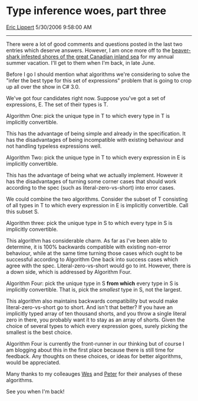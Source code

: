 # Type inference woes, part three

[Eric Lippert](https://social.msdn.microsoft.com/profile/Eric%20Lippert) 5/30/2006 9:58:00 AM

-----

There were a lot of good comments and questions posted in the last two entries which deserve answers. However, I am once more off to the [beaver-shark infested shores of the great Canadian inland sea](http://blogs.msdn.com/ericlippert/archive/2004/07/12/181265.aspx) for my annual summer vacation. I'll get to them when I'm back, in late June.

Before I go I should mention what algorithms we're considering to solve the "infer the best type for this set of expressions" problem that is going to crop up all over the show in C\# 3.0.

We've got four candidates right now. Suppose you've got a set of expressions, E. The set of their types is T.

Algorithm One: pick the unique type in T to which every type in T is implicitly convertible.

This has the advantage of being simple and already in the specification. It has the disadvantages of being incompatible with existing behaviour and not handling typeless expressions well.

Algorithm Two: pick the unique type in T to which every expression in E is implicitly convertible.

This has the advantage of being what we actually implement. However it has the disadvantages of turning some corner cases that should work according to the spec (such as literal-zero-vs-short) into error cases.

We could combine the two algorithms. Consider the subset of T consisting of all types in T to which every expression in E is implicitly convertible. Call this subset S.

Algorithm three: pick the unique type in S to which every type in S is implicitly convertible.

This algorithm has considerable charm. As far as I've been able to determine, it is 100% backwards compatible with existing non-error behaviour, while at the same time turning those cases which ought to be successful according to Algorithm One back into success cases which agree with the spec. Literal-zero-vs-short would go to int. However, there is a down side, which is addressed by Algorithm Four.

Algorithm Four: pick the unique type in S **from which** every type in S is implicitly convertible. That is, pick the *smallest* type in S, not the largest.

This algorithm also maintains backwards compatibility but would make literal-zero-vs-short go to short. And isn't that better? If you have an implicitly typed array of ten thousand shorts, and you throw a single literal zero in there, you probably want it to stay as an array of shorts. Given the choice of several types to which every expression goes, surely picking the smallest is the best choice.

Algorithm Four is currently the front-runner in our thinking but of course I am blogging about this in the first place because there is still time for feedback. Any thoughts on these choices, or ideas for better algorithms, would be appreciated.

Many thanks to my colleauges [Wes](http://blogs.msdn.com/wesdyer/) and [Peter](http://blogs.msdn.com/peterhal/) for their analyses of these algorithms.

See you when I'm back\!

